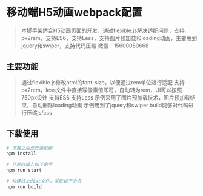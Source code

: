 # 移动端H5动画webpack配置

> 本脚手架适合H5动画页面的开发，通过flexible.js解决适配问题，支持px2rem，支持ES6，支持Less，支持图片预加载和loading动画，主要用到jquery和swiper，支持代码压缩
> 微信：15600059668

## 主要功能
> 通过flexible.js修改html的font-size，以便通过rem单位进行适配
> 支持px2rem，less文件中直接写像素值即可，自动转为rem，UI可以按照750px设计
> 支持ES6
> 支持Less
> 示例采用了图片预加载技术，图片预加载结束，自动删除loading动画
> 示例用到了jquery和swiper
> build能够对代码进行压缩js/css


## 下载使用

``` bash
# 下载之后先安装依赖
npm install

# 开发时输入如下命令
npm run start

# 构建线上dist文件，采取如下命令
npm run build

```


